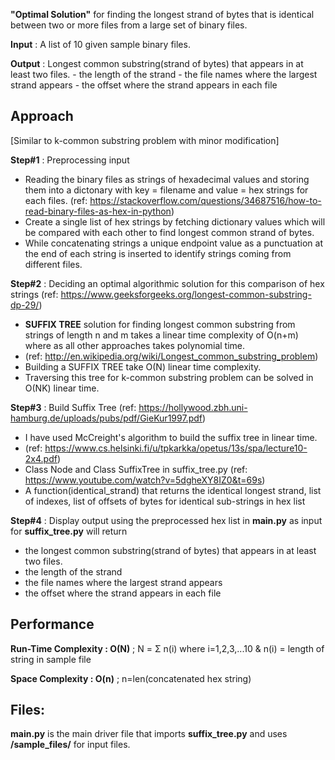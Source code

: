 **"Optimal Solution"** for finding the longest strand of bytes that is identical between two or more files from a large set of binary files.

**Input** : A list of 10 given sample binary files.

**Output** : Longest common substring(strand of bytes) that appears in at least two files.
        - the length of the strand
        - the file names where the largest strand appears
        - the offset where the strand appears in each file  

## Approach 
[Similar to k-common substring problem with minor modification]

**Step#1** : Preprocessing input 
- Reading the binary files as strings of hexadecimal values and storing them into a dictonary with key = filename and value = hex strings for each files. 
 (ref: https://stackoverflow.com/questions/34687516/how-to-read-binary-files-as-hex-in-python)
- Create a single list of hex strings by fetching dictionary values which will be compared with each other to find longest common strand of bytes.
- While concatenating strings a unique endpoint value as a punctuation at the end of each string is inserted to identify strings coming from different files.

**Step#2** : Deciding an optimal algorithmic solution for this comparison of hex strings (ref: https://www.geeksforgeeks.org/longest-common-substring-dp-29/)       
-  **SUFFIX TREE** solution for finding longest common substring from strings of length n and m takes a linear time complexity of O(n+m) where as all other approaches takes polynomial time.
-  (ref: http://en.wikipedia.org/wiki/Longest_common_substring_problem)
-  Building a SUFFIX TREE take O(N) linear time complexity.
-  Traversing this tree for k-common substring problem can be solved in O(NK) linear time.
     
**Step#3** : Build Suffix Tree (ref: https://hollywood.zbh.uni-hamburg.de/uploads/pubs/pdf/GieKur1997.pdf)
- I have used McCreight's algorithm to build the suffix tree in linear time.
- (ref: https://www.cs.helsinki.fi/u/tpkarkka/opetus/13s/spa/lecture10-2x4.pdf)
- Class Node and Class SuffixTree in suffix_tree.py (ref: https://www.youtube.com/watch?v=5dgheXY8IZ0&t=69s)
- A function(identical_strand) that returns the identical longest strand, list of indexes, list of offsets of bytes for identical sub-strings in hex list 
      
**Step#4** : Display output using the preprocessed hex list in **main.py** as input for **suffix_tree.py** will return
- the longest common substring(strand of bytes) that appears in at least two files.
- the length of the strand
- the file names where the largest strand appears
- the offset where the strand appears in each file

## Performance 
**Run-Time Complexity : O(N)** ; N = Σ n(i) where i=1,2,3,...10  & n(i) = length of string in sample file

**Space Complexity : O(n)** ; n=len(concatenated hex string)

## Files:
**main.py** is the main driver file that imports **suffix_tree.py** and uses **/sample_files/** for input files.
